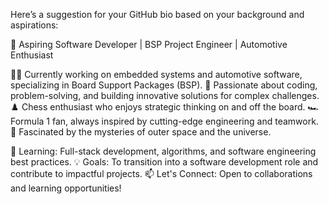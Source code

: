 
Here’s a suggestion for your GitHub bio based on your background and aspirations:

🚀 Aspiring Software Developer | BSP Project Engineer | Automotive Enthusiast

👨‍💻 Currently working on embedded systems and automotive software, specializing in Board Support Packages (BSP).
🎯 Passionate about coding, problem-solving, and building innovative solutions for complex challenges.
♟️ Chess enthusiast who enjoys strategic thinking on and off the board.
🏎️ Formula 1 fan, always inspired by cutting-edge engineering and teamwork.
🌌 Fascinated by the mysteries of outer space and the universe.

🌱 Learning: Full-stack development, algorithms, and software engineering best practices.
💡 Goals: To transition into a software development role and contribute to impactful projects.
📫 Let's Connect: Open to collaborations and learning opportunities!
<!---
Deepak-Tiwari101/Deepak-Tiwari101 is a ✨ special ✨ repository because its `README.md` (this file) appears on your GitHub profile.
You can click the Preview link to take a look at your changes.
--->

